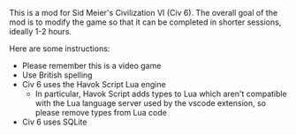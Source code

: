 This is a mod for Sid Meier's Civilization VI (Civ 6). The overall goal of the mod is to modify the game so that it can be completed in shorter sessions, ideally 1-2 hours.

Here are some instructions:

- Please remember this is a video game
- Use British spelling
- Civ 6 uses the Havok Script Lua engine
  - In particular, Havok Script adds types to Lua which aren't compatible with the Lua language server used by the vscode extension, so please remove types from Lua code
- Civ 6 uses SQLite